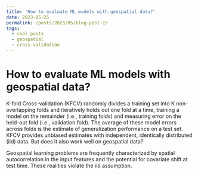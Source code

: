 ```yaml
---
title: 'How to evaluate ML models with geospatial data?'
date: 2023-05-25
permalink: /posts/2023/05/blog-post-2/
tags:
  - cool posts
  - geospatial
  - cross-validation
---
```

# How to evaluate ML models with geospatial data?

K-fold Cross-validation (KFCV) randomly divides a training set into K non-overlapping folds and iteratively holds out one fold at a time, training a model on the remainder (i.e., training folds) and measuring error on the held-out fold (i.e., validation fold). The average of these model errors across folds is the estimate of generalization performance on a test set.
KFCV provides unbiased estimates with independent, identically distributed (iid) data. But does it also work well on geospatial data?

Geospatial learning problems are frequently characterized by spatial autocorrelation in the input features and the potential for covariate shift at test time. These realities violate the iid assumption.
